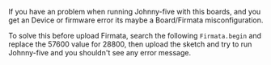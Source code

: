 If you have an problem when running Johnny-five with this boards, and you get an Device or firmware error its maybe a Board/Firmata misconfiguration.

To solve this before upload Firmata, search the following `Firmata.begin` and replace the 57600 value for 28800, then upload the sketch and try to run Johnny-five and you shouldn't see any error message.